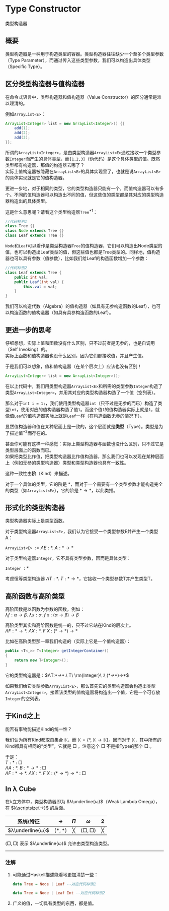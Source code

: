 # Type Constructor

类型构造器

## 概要

类型构造器是一种用于构造类型的容器。类型构造器往往缺少一个至多个类型参数（Type Parameter），而通过传入这些类型参数，我们可以构造出具体类型（Specific Type）。

## 区分类型构造器与值构造器

在命令式语言中，类型构造器和值构造器（Value Constructor）的区分通常是难以理清的。

例如`ArrayList<E>`：

```Java
ArrayList<Integer> list = new ArrayList<Integer>() {{
    add(1);
    add(2);
    add(3);
}};
```

所谓的`ArrayList<Integer>`，是由类型构造器`ArrayList<E>`通过接收一个类型参数`Integer`而产生的具体类型，而`[1,2,3]`（伪代码）是这个具体类型的值。既然类型都有构造器，那值的构造器去哪了？  
实际上值构造器被隐藏在`ArrayList<E>`的具体实现里了，也就是说`ArrayList<E>`的具体实现就是它的值构造器。

更进一步地，对于相同的类型，它的类型构造器只能有一个，而值构造器可以有多个。不同的值构造器可以构造出不同的值，但这些值的类型都是其对应的类型构造器构造出的具体类型。

这是什么意思呢？请看这个类型构造器`Tree`$^{*1}$：

```Java
//代码样例1
class Tree {}
class Node extends Tree {}
class Leaf extends Tree {}
```

`Node`和`Leaf`可以看作是类型构造器`Tree`的值构造器，它们可以构造出Node类型的值，也可以构造出Leaf类型的值，但这些值也都是Tree类型的。同样地，值构造器也可以具有参数（值参数），比如我们给Leaf的构造函数增加一个参数：

```Java
//代码样例2
class Leaf extends Tree {
    public int val;
    public Leaf(int val) {
        this.val = val;
    }
}
```

我们可以构造代数（Algebra）的值构造器（如具有无参构造函数的Leaf），也可以构造函数的值构造器（如具有具参构造函数的Leaf）。

## 更进一步的思考

仔细想想，实际上值和函数没有什么区别，只不过前者是无参的，也是自调用（Self Invoking）的。  
实际上函数和值构造器也没什么区别，因为它们都接收值，并且产生值。

于是我们可以想象，值和值构造器（在某个层次上）应该也没有区别！

```Java
ArrayList<Integer> list = new ArrayList<Integer>();
```

在以上代码中，我们用类型构造器`ArrayList<E>`和所需的类型参数`Integer`构造了类型`ArrayList<Integer>`，并用其对应的类型构造器构造了一个值（空列表）。

那么对于`int i = 1;`，我们使用类型构造器`int`（只不过是无参的而已）构造了类型`int`，使用对应的值构造器构造了值`1`。而这个值`1`的值构造器实际上就是`1`，就像值`Leaf`的值构造器实际上就是`Leaf`一样（在构造函数无参的情况下）。

显然值构造器和值在某种层面上是一致的，这个层面就是**类型**（Type）。类型是为了描述值$^{*2}$而存在的。

甚至你可能有这样一种感觉：实际上类型构造器与函数也没什么区别，只不过它是类型层面上的函数而已。  
如果把类型比作值，把类型构造器比作值构造器，那么我们也可以发现在某种层面上（例如无参的类型构造器）类型和类型构造器也具有一致性。

这种一致性由**阶**（Kind）来描述。  

对于一个具体的类型，它的阶是 $*$，而对于一个需要有一个类型参数才能构造完全的类型（如`ArrayList<E>`），它的阶是 $*→*$，以此类推。

## 形式化的类型构造器

类型构造器实际上是类型函数。

对于类型构造器`ArrayList<E>`，我们认为它接受一个类型参数E并产生一个类型A：

`ArrayList<E>`$\ :=ΛE:*.\ A:*→*$

对于类型构造器`Integer`，它不具有类型参数，因而是具体类型：

`Integer`$\ :*$

考虑恒等类型构造器 $ΛT:*.\ T:*→*$，它接收一个类型参数T并产生类型T。

## 高阶函数与高阶类型

高阶函数是以函数为参数的函数，例如：  
$λf:α→β.\ λx:α.\ f\ x\ :\ (α→β)→β$

高阶类型其实和高阶函数是统一的，只不过它站在Kind的层次上。  
$ΛF:*→*.\ ΛX:*.\ F\ X\ :\ (*→*)→*$

比如在高阶类型那一章我们构造的（实际上它是一个值构造器）：

```Java
public <T<_>> T<Integer> getIntegerContainer()
{
    return new T<Integer>();
}
```

它的类型构造器是：$ΛT:*→*.\ T\ \rm{Integer}\ :\ (*→*)→*$

如果我们给它类型参数`ArrayList<E>`，那么首先它的类型构造器会构造出类型`ArrayList<Integer>`，接着该类型的值构造器将构造出一个值，它是一个可存放`Integer`的空列表。

## 于Kind之上

能否有事物能描述Kind的统一性？

我们认为所有Kind都取自集合 $\mathbb{K}$，而 $\mathbb{K}=\{*,\ \mathbb{K}→\mathbb{K}\}$。因而对于 $\mathbb{K}$，其中所有的Kind都具有相同的“类型”，它就是 $□$ 。注意这个 $□$ 不是指Type的那个 $□$ 。

于是：  
$T:*\ :\ □$  
$ΛA:*.\ B:*→*\ :\ □$  
$ΛF:*→*.\ ΛX:*.\ F\ X:(*→*)→*\ :\ □$

## In λ Cube

在λ立方体中，类型构造器即为 $λ\underline{ω}$（Weak Lambda Omega），在 $λ\scriptsize{→}$ 的后面。

|    系统\特征     |   $→$   |  $Π$  |   $ω$   |  $2$  |
| :--------------: | :-----: | :---: | :-----: | :---: |
| $λ\underline{ω}$ | $(*,*)$ |   ╳   | $(□,□)$ |   ╳   |

$(□,□)$ 表示 $λ\underline{ω}$ 允许由类型构造类型。

---

### 注解

1. 可能通过Haskell描述能看地更加清楚一些：

   ```Haskell
   data Tree = Node | Leaf --对应代码样例1
   ```

   ```Haskell
   data Tree = Node | Leaf Int --对应代码样例2
   ```

2. 广义的值，一切具有类型的东西，都是值。
